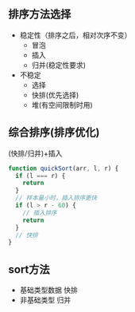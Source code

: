 ## 排序方法选择
- 稳定性（排序之后，相对次序不变）
  - 冒泡
  - 插入
  - 归并(稳定性要求)
- 不稳定
  - 选择
  - 快排(优先选择)
  - 堆(有空间限制时用)

## 综合排序(排序优化)
(快排/归并)+插入
```js
function quickSort(arr, l, r) {
  if (l === r) {
    return
  }
  // 样本量小时，插入排序更快
  if (l > r - 60) {
    // 插入排序
    return
  }
  // 快排
}
```

## sort方法
- 基础类型数据 快排
- 非基础类型 归并
